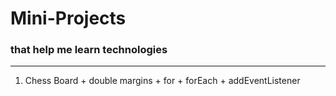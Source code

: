 # Mini-Projects
### that help me learn technologies
**************************************************
1. Chess Board + double margins + for + forEach + addEventListener
